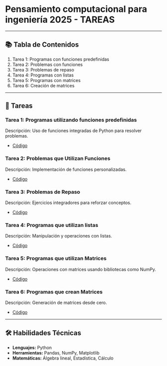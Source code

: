 # Pensamiento computacional para ingeniería 2025 - TAREAS


---

## 📚 Tabla de Contenidos
1. Tarea 1: Programas con funciones predefinidas
2. Tarea 2: Problemas con funciones
3. Tarea 3: Problemas de repaso
4. Tarea 4: Programas con listas
5. Tarea 5: Programas con matrices
6. Tarea 6: Creación de matrices

---

## 📂 Tareas

### Tarea 1: Programas utilizando funciones predefinidas
Descripción: Uso de funciones integradas de Python para resolver problemas.
- [Código](https://github.com/jacquigv-3/Tarea-1-Funciones-predefinidas/blob/main/Tarea_1_Programas_utilizando_funciones_predefinidas.ipynb)

### Tarea 2: Problemas que Utilizan Funciones
Descripción: Implementación de funciones personalizadas.
- [Código](https://github.com/jacquigv-3/Tarea-2-Problemas-que-Utilizan-Funciones/blob/main/Tarea_2_Problemas_que_Utilizan_Funciones.ipynb)

### Tarea 3: Problemas de Repaso
Descripción: Ejercicios integradores para reforzar conceptos.
- [Código](https://github.com/tu-usuario/tu-repo-tarea3)

### Tarea 4: Programas que utilizan listas
Descripción: Manipulación y operaciones con listas.
- [Código](https://github.com/tu-usuario/tu-repo-tarea4)

### Tarea 5: Programas que utilizan Matrices
Descripción: Operaciones con matrices usando bibliotecas como NumPy.
- [Código](https://github.com/tu-usuario/tu-repo-tarea5)

### Tarea 6: Programas que crean Matrices
Descripción: Generación de matrices desde cero.
- [Código](https://github.com/tu-usuario/tu-repo-tarea6)

---

## 🛠 Habilidades Técnicas
- **Lenguajes:** Python
- **Herramientas:** Pandas, NumPy, Matplotlib
- **Matemáticas:** Álgebra lineal, Estadística, Cálculo
